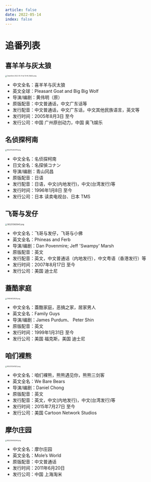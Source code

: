 ```yaml
---
article: false
date: 2022-05-14
index: false
---
```


# 追番列表

## 喜羊羊与灰太狼 <Badge text="连载中" color="tip" />

<img src="https://pic.hanjiaming.com.cn/2022/05/14/e1e65676b4330.png" alt="CleanShot 2022-05-14 at 15.49.25@2x.png" style="zoom:33%;" />

- 中文全名：喜羊羊与灰太狼
- 英文全球：Pleasant Goat and Big Big Wolf
- 导演/编剧：黄伟明（原）
- 原版配音：中文普通话，中文广东话等
- 发行配音：中文普通话，中文广东话，中文其他民族语言，英文等
- 发行时间：2005年8月3日 至今
- 发行公司：中国 广州原创动力，中国 奥飞娱乐

## 名侦探柯南 <Badge text="连载中" color="tip" />

<img src="https://pic.hanjiaming.com.cn/2022/05/14/907c95db062fc.png" alt="1652515263078.png" style="zoom:33%;" />

- 中文全名：名侦探柯南
- 日文全名：名探偵コナン
- 导演/编剧：青山冈昌
- 原版配音：日语
- 发行配音：日语，中文(内地发行)，中文(台湾发行)等
- 发行时间：1996年1月8日 至今
- 发行公司：日本 读卖电视台、日本 TMS

## 飞哥与发仔 <Badge text="连载中" color="tip" />

<img src="https://pic.hanjiaming.com.cn/2022/05/14/4ffd6eca81af4.png" alt="1652515905945.png" style="zoom: 40%;" />

- 中文全名：飞哥与发仔，飞哥与小佛
- 英文全名：Phineas and Ferb
- 导演/编剧：Dan Povenmire; Jeff 'Swampy' Marsh
- 原版配音：英文
- 发行配音：英文，中文普通话（内地发行），中文粤语（香港发行）等
- 发行时间：2007年8月17日 至今
- 发行公司：美国 迪士尼

## 蓋酷家庭  <Badge text="连载中" color="tip" />

<img src="https://pic.hanjiaming.com.cn/2025/06/06/f56475ffa4243.png" alt="1749146129129.png" style="zoom:33%;" />

- 中文全名：蓋酷家庭，恶搞之家，居家男人
- 英文全名：Family Guys
- 导演/编剧：James Purdum、 Peter Shin
- 原版配音：英文
- 发行时间：1999年1月31日 至今
- 发行公司：美国 福克斯，美国 迪士尼

## 咱们裸熊 <Badge text="已完结" color="grey" />

<img src="https://pic.hanjiaming.com.cn/2022/05/14/ee196590f6285.png" alt="1652515541823.png" style="zoom:33%;" />

- 中文全名：咱们裸熊，熊熊遇见你，熊熊三剑客
- 英文全名：We Bare Bears
- 导演/编剧：Daniel Chong
- 原版配音：英文
- 发行配音：英文，中文(内地发行)，中文(台湾发行)等
- 发行时间：2015年7月27日 至今
- 发行公司：美国 Cartoon Network Studios

## 摩尔庄园 <Badge text="已完结" color="grey" />

<img src="https://pic.hanjiaming.com.cn/2022/05/14/e59cf8f26839f.png" alt="1652516459248.png" style="zoom: 33%;" />

- 中文全名：摩尔庄园
- 英文全名：Mole’s World
- 原版配音：中文普通话
- 发行时间：2011年6月20日
- 发行公司：中国 上海淘米

